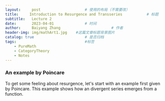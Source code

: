 ```yaml
---
layout:     post   				    # 使用的布局（不需要改）
title:     Introduction to Resurgence and Transseries 			# 标题 
subtitle:   Lecture 2
date:       2023-04-01 				# 时间
author:     Baiyang Zhang 						# 作者
header-img: img/mathArt1.jpg 	#这篇文章标题背景图片
catalog: true 						# 是否归档
tags:								#标签
    - PureMath
    - CategoryTheory
    - Notes
---
```


### An example by Poincare

To get some feeling about resurgence, let's start with an example first given by Poincare. This example shows how an divergent series emerges from a function. 